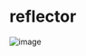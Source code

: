 # reflector

![image](https://github.com/jamesnet214/reflector/assets/52397976/81be63ee-8999-4c83-8007-cb3495b031d5)
